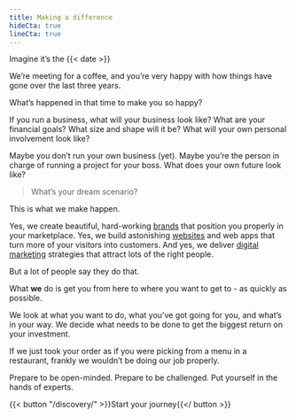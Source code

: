 ```yaml
---
title: Making a difference
hideCta: true
lineCta: true
---
```


Imagine it’s the {{< date >}}

We’re meeting for a coffee, and you’re very happy with how things have gone over the last three years. 

What’s happened in that time to make you so happy?

If you run a business, what will your business look like? What are your financial goals? What size and shape will it be? What will your own personal involvement look like?

Maybe you don’t run your own business (yet). Maybe you’re the person in charge of running a project for your boss. What does your own future look like?

> What’s your dream scenario?

This is what we make happen.

Yes, we create beautiful, hard-working [brands](/creates/brand/) that position you properly in your marketplace. Yes, we build astonishing [websites](/creates/web/) and web apps that turn more of your visitors into customers. And yes, we deliver [digital marketing](/creates/digital-marketing/) strategies that attract lots of the right people.

But a lot of people say they do that.

What **we** do is get you from here to where you want to get to - as quickly as possible.

We look at what you want to do, what you’ve got going for you, and what’s in your way. We decide what needs to be done to get the biggest return on your investment.

If we just took your order as if you were picking from a menu in a restaurant, frankly we wouldn’t be doing our job properly.

Prepare to be open-minded. Prepare to be challenged. Put yourself in the hands of experts.

{{< button "/discovery/" >}}Start your journey{{</ button >}}

